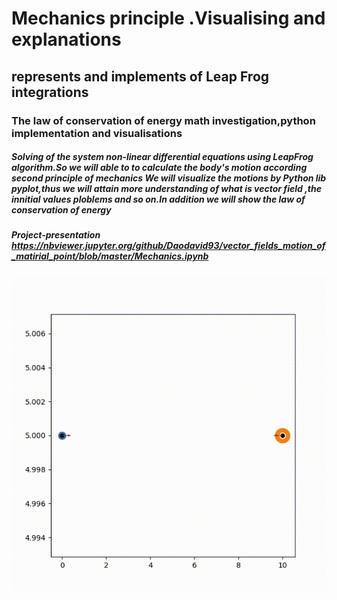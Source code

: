 # Mechanics principle .Visualising and explanations 
## represents and implements  of Leap Frog integrations 
### The law of conservation of energy math investigation,python implementation and  visualisations


##### Solving of the system non-linear differential equations using LeapFrog algorithm.So we will able to to calculate the body's motion according second principle of mechanics We will visualize the motions by Python lib pyplot,thus we will attain more understanding of what is vector field ,the innitial values ploblems and so on.In addition we will show the law of conservation of energy


##### Project-presentation https://nbviewer.jupyter.org/github/Daodavid93/vector_fields_motion_of_matirial_point/blob/master/Mechanics.ipynb


![](https://github.com/Daodavid93/Vector_Fields_Principles_Mechanics/blob/master/daomath/sources/ex-2-bodies.gif)
